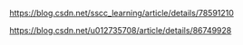 https://blog.csdn.net/sscc_learning/article/details/78591210

https://blog.csdn.net/u012735708/article/details/86749928